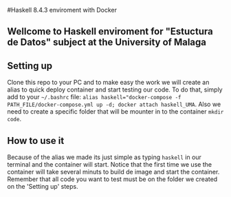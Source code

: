 #Haskell 8.4.3 enviroment with Docker

## Wellcome to Haskell enviroment for "Estuctura de Datos" subject at the University of Malaga

## Setting up

Clone this repo to your PC and to make easy the work we will create an alias to quick deploy container and start testing our code. To do that, simply add to your `~/.bashrc` file: `alias haskell="docker-compose -f PATH_FILE/docker-compose.yml up -d; docker attach haskell_UMA`.
Also we need to create a specific folder that will be mounter in to the container `mkdir code`.

## How to use it

Because of the alias we made its just simple as typing `haskell` in our terminal and the container will start. Notice that the first time we use the container will take several minuts to build de image and start the container. Remember that all code you want to test must be on the folder we created on the 'Setting up' steps.